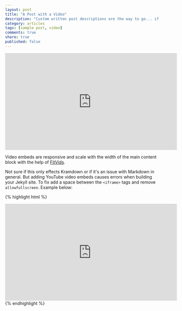 ```yaml
---
layout: post
title: "A Post with a Video"
description: "Custom written post descriptions are the way to go... if you're not lazy."
category: articles
tags: [sample post, video]
comments: true
share: true
published: false
---
```


<iframe width="560" height="315" src="http://www.youtube.com/embed/SqYiglufb8Y" frameborder="0"> </iframe>

Video embeds are responsive and scale with the width of the main content block with the help of [FitVids](http://fitvidsjs.com/).

Not sure if this only effects Kramdown or if it's an issue with Markdown in general. But adding YouTube video embeds causes errors when building your Jekyll site. To fix add a space between the `<iframe>` tags and remove `allowfullscreen`. Example below:

{% highlight html %}
<iframe width="560" height="315" src="http://www.youtube.com/embed/PWf4WUoMXwg" frameborder="0"> </iframe>
{% endhighlight %}
